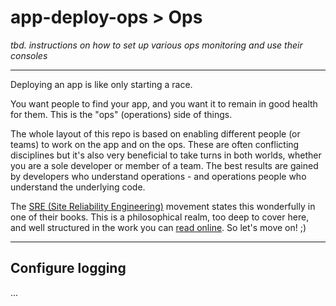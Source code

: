 # app-deploy-ops > Ops

*tbd. instructions on how to set up various ops monitoring and use their consoles*

---

Deploying an app is like only starting a race.

You want people to find your app, and you want it to remain in good health for them. This is the "ops" (operations) side of things.

The whole layout of this repo is based on enabling different people (or teams) to work on the app and on the ops. These are often conflicting disciplines but it's also very beneficial to take turns in both worlds, whether you are a sole developer or member of a team. The best results are gained by developers who understand operations - and operations people who understand the underlying code.

The [SRE (Site Reliability Engineering)](https://en.wikipedia.org/wiki/Site_reliability_engineering) movement states this wonderfully in one of their books. This is a philosophical realm, too deep to cover here, and well structured in the work you can [read online](https://sre.google/books/). So let's move on! ;)

---

## Configure logging

...

